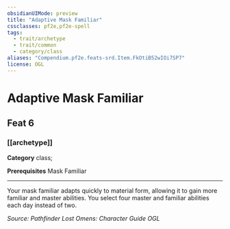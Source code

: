 ```yaml
---
obsidianUIMode: preview
title: "Adaptive Mask Familiar"
cssclasses: pf2e,pf2e-spell
tags:
  - trait/archetype
  - trait/common
  - category/class
aliases: "Compendium.pf2e.feats-srd.Item.FkOtiB52wIOi7SP7"
license: OGL
---
```

# Adaptive Mask Familiar
## Feat 6
### [[archetype]]

**Category** class; 



**Prerequisites** Mask Familiar
* * *
Your mask familiar adapts quickly to material form, allowing it to gain more familiar and master abilities. You select four master and familiar abilities each day instead of two.

*Source: Pathfinder Lost Omens: Character Guide*
*OGL*